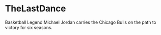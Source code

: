# TheLastDance
Basketball Legend Michael Jordan carries the Chicago Bulls on the path to victory for six seasons. 
